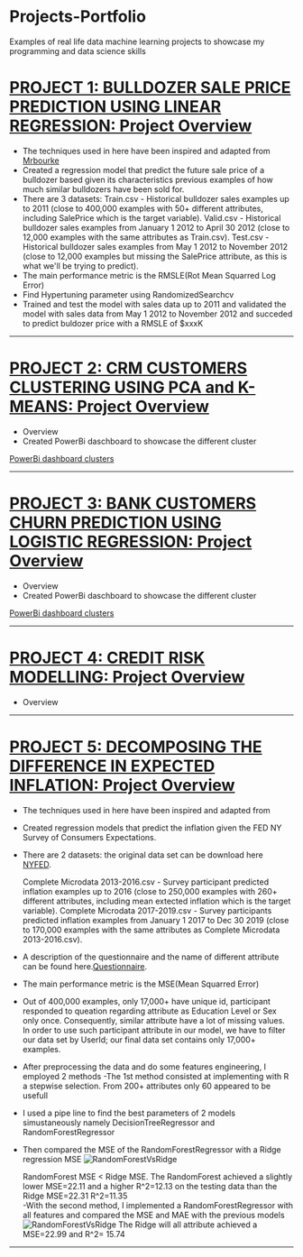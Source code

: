 # Projects-Portfolio
Examples of real life data machine learning projects to showcase my programming and data science skills 

# [PROJECT 1: BULLDOZER SALE PRICE PREDICTION USING LINEAR REGRESSION: Project Overview](https://github.com/HermannJoel/Finance/tree/main/Bulldozer%20Sale%20Price%20Prediction)

* The techniques used in here have been inspired and adapted from [Mrbourke]()
* Created a regression model that predict the future sale price of a bulldozer based given its characteristics previous examples of how much similar bulldozers have been sold     for.
* There are 3 datasets:
  Train.csv - Historical bulldozer sales examples up to 2011 (close to 400,000 examples with 50+ different attributes, including SalePrice which is the target variable).
  Valid.csv - Historical bulldozer sales examples from January 1 2012 to April 30 2012 (close to 12,000 examples with the same attributes as Train.csv).
  Test.csv - Historical bulldozer sales examples from May 1 2012 to November 2012 (close to 12,000 examples but missing the SalePrice attribute, as this is what we'll be trying    to predict).
* The main performance metric is the RMSLE(Rot Mean Squarred Log Error)  
* Find Hypertuning parameter using RandomizedSearchcv
* Trained and test the model with sales data up to 2011 and validated the model with sales data from May 1 2012 to November 2012 and succeded to predict buldozer price with a
  RMSLE of $xxxK

---

# [PROJECT 2: CRM CUSTOMERS CLUSTERING USING PCA and K-MEANS: Project Overview](https://github.com/HermannJoel/Finance/tree/main/Customers%20Clustering%20using%20K-Means)

* Overview
* Created PowerBi daschboard to showcase the different cluster

[PowerBi dashboard clusters](https://github.com/HermannJoel/Finance/blob/main/Customers%20Clustering%20using%20K-Means/Customers_Clusters_Dashboard.pbix)

---
# [PROJECT 3: BANK CUSTOMERS CHURN PREDICTION USING LOGISTIC REGRESSION: Project Overview](https://github.com/HermannJoel/Finance/tree/main/Bank_Customers_Churn_Prediction)

* Overview
* Created PowerBi daschboard to showcase the different cluster

[PowerBi dashboard clusters](https://github.com/HermannJoel/Finance/blob/main/Bank_Customers_Churn_Prediction/Bank_Customers_Churn.pbix)

---

# [PROJECT 4: CREDIT RISK MODELLING: Project Overview](https://github.com/HermannJoel/Finance/tree/main/Credit_Risk_Modeling)

* Overview

---

# [PROJECT 5: DECOMPOSING THE DIFFERENCE IN EXPECTED INFLATION: Project Overview](https://github.com/HermannJoel/Finance/tree/main/Inflation_Expectation)

* The techniques used in here have been inspired and adapted from []()
* Created regression models that predict the inflation given the FED NY Survey of Consumers Expectations.
* There are 2 datasets: the original data set can be download here [NYFED](https://www.newyorkfed.org/microeconomics/sce#/).

  Complete Microdata 2013-2016.csv - Survey participant predicted inflation examples up to 2016 (close to 250,000 examples with 260+ different attributes, including mean
  extected inflation   which is the target variable).
  Complete Microdata 2017-2019.csv - Survey participants predicted inflation examples from January 1 2017 to Dec 30 2019 (close to 170,000 examples with the same attributes as
  Complete Microdata 2013-2016.csv).
* A description of the questionnaire and the name of different attribute can be found here.[Questionnaire](https://www.newyorkfed.org/medialibrary/interactives/sce/sce/downloads/data/frbny-sce-survey-core-module-public-questionnaire.pdf).

* The main performance metric is the MSE(Mean Squarred Error)
* Out of 400,000 examples, only 17,000+ have unique id, participant responded to queation regarding attribute as Education Level or Sex only once. Consequently, similar
  attribute have a lot of missing values. In order to use such participant attribute in our model, we have to filter our data set by UserId; our final data set contains only
  17,000+ examples.  
* After preprocessing the data and do some features engineering, I employed 2 methods
  -The 1st method consisted at implementing with R a stepwise selection. From 200+ attributes only 60 appeared to be usefull
* I used a pipe line to find the best parameters of 2 models simustaneously namely DecisionTreeRegressor and RandomForestRegressor 
* Then compared the MSE of the RandomForestRegressor with a Ridge regression MSE
  ![RandomForestVsRidge](https://github.com/HermannJoel/Data_Scientist/blob/master/Pictures/Results1.png)
  
  RandomForest MSE < Ridge MSE. The RandomForest achieved a slightly lower MSE=22.11 and a higher R^2=12.13 on the testing data than the Ridge MSE=22.31 R^2=11.35  
  -With the second method, I implemented a RandomForestRegressor with all features and compared the MSE and MAE with the previous models    
  ![RandomForestVsRidge](https://github.com/HermannJoel/Data_Scientist/blob/master/Pictures/Results2.png)
  The Ridge will all attribute achieved a MSE=22.99 and R^2= 15.74   
---
